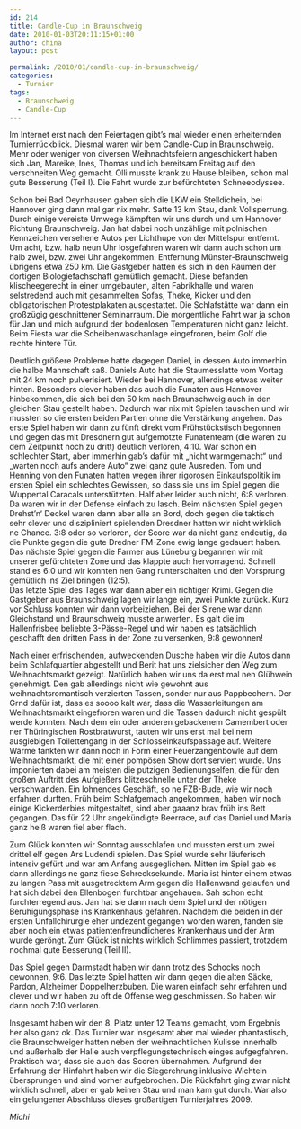 ```yaml
---
id: 214
title: Candle-Cup in Braunschweig
date: 2010-01-03T20:11:15+01:00
author: china
layout: post

permalink: /2010/01/candle-cup-in-braunschweig/
categories:
  - Turnier
tags:
  - Braunschweig
  - Candle-Cup
---
```

Im Internet erst nach den Feiertagen gibt&#8217;s mal wieder einen erheiternden Turnierrückblick. Diesmal waren wir bem Candle-Cup in Braunschweig. Mehr oder weniger von diversen Weihnachtsfeiern angeschickert haben sich Jan, Mareike, Ines, Thomas und ich bereitsam Freitag auf den verschneiten Weg gemacht. Olli musste krank zu Hause bleiben, schon mal gute Besserung (Teil I). Die Fahrt wurde zur befürchteten Schneeodyssee.

<!--more-->Schon bei Bad Oeynhausen gaben sich die LKW ein Stelldichein, bei Hannover ging dann mal gar nix mehr. Satte 13 km Stau, dank Vollsperrung. Durch einige vereiste Umwege kämpften wir uns durch und um Hannover Richtung Braunschweig. Jan hat dabei noch unzählige mit polnischen Kennzeichen versehene Autos per Lichthupe von der Mittelspur entfernt. Um acht, bzw. halb neun Uhr losgefahren waren wir dann auch schon um halb zwei, bzw. zwei Uhr angekommen. Entfernung Münster-Braunschweig übrigens etwa 250 km. Die Gastgeber hatten es sich in den Räumen der dortigen Biologiefachschaft gemütlich gemacht. Diese befanden klischeegerecht in einer umgebauten, alten Fabrikhalle und waren selstredend auch mit gesammelten Sofas, Theke, Kicker und den obligatorischen Protestplakaten ausgestattet. Die Schlafstätte war dann ein großzügig geschnittener Seminarraum. Die morgentliche Fahrt war ja schon für Jan und mich aufgrund der bodenlosen Temperaturen nicht ganz leicht. Beim Fiesta war die Scheibenwaschanlage eingefroren, beim Golf die rechte hintere Tür.

Deutlich größere Probleme hatte dagegen Daniel, in dessen Auto immerhin die halbe Mannschaft saß. Daniels Auto hat die Staumesslatte vom Vortag mit 24 km noch pulverisiert. Wieder bei Hannover, allerdings etwas weiter hinten. Besonders clever haben das auch die Funaten aus Hannover hinbekommen, die sich bei den 50 km nach Braunschweig auch in den gleichen Stau gestellt haben. Dadurch war nix mit Spielen tauschen und wir mussten so die ersten beiden Partien ohne die Verstärkung angehen. Das erste Spiel haben wir dann zu fünft direkt vom Frühstückstisch begonnen und gegen das mit Dresdnern gut aufgemotzte Funatenteam (die waren zu dem Zeitpunkt noch zu dritt) deutlich verloren, 4:10. War schon ein schlechter Start, aber immerhin gab&#8217;s dafür mit &#8222;nicht warmgemacht&#8220; und &#8222;warten noch aufs andere Auto&#8220; zwei ganz gute Ausreden. Tom und Henning von den Funaten hatten wegen ihrer rigorosen Einkaufspolitik im ersten Spiel ein schlechtes Gewissen, so dass sie uns im Spiel gegen die Wuppertal Caracals unterstützten. Half aber leider auch nicht, 6:8 verloren. Da waren wir in der Defense einfach zu lasch. Beim nächsten Spiel gegen Drehst&#8217;n&#8216; Deckel waren dann aber alle an Bord, doch gegen die taktisch sehr clever und diszipliniert spielenden Dresdner hatten wir nicht wirklich ne Chance. 3:8 oder so verloren, der Score war da nicht ganz endeutig, da die Punkte gegen die gute Dredner FM-Zone ewig lange gedauert haben. Das nächste Spiel gegen die Farmer aus Lüneburg begannen wir mit unserer gefürchteten Zone und das klappte auch hervorragend. Schnell stand es 6:0 und wir konnten nen Gang runterschalten und den Vorsprung gemütlich ins Ziel bringen (12:5).  
Das letzte Spiel des Tages war dann aber ein richtiger Krimi. Gegen die Gastgeber aus Braunschweig lagen wir lange ein, zwei Punkte zurück. Kurz vor Schluss konnten wir dann vorbeiziehen. Bei der Sirene war dann Gleichstand und Braunschweig musste anwerfen. Es galt die im Hallenfrisbee beliebte 3-Pässe-Regel und wir haben es tatsächlich geschafft den dritten Pass in der Zone zu versenken, 9:8 gewonnen!

Nach einer erfrischenden, aufweckenden Dusche haben wir die Autos dann beim Schlafquartier abgestellt und Berit hat uns zielsicher den Weg zum Weihnachtsmarkt gezeigt. Natürlich haben wir uns da erst mal nen Glühwein genehmigt. Den gab allerdings nicht wie gewohnt aus weihnachtsromantisch verzierten Tassen, sonder nur aus Pappbechern. Der Grnd dafür ist, dass es soooo kalt war, dass die Wasserleitungen am Weihnachtsmarkt eingefroren waren und die Tassen dadurch nicht gespült werde konnten. Nach dem ein oder anderen gebackenem Camembert oder ner Thüringischen Rostbratwurst, tauten wir uns erst mal bei nem ausgiebigen Toilettengang in der Schlosseinkaufspassage auf. Weitere Wärme tankten wir dann noch in Form einer Feuerzangenbowle auf dem Weihnachtsmarkt, die mit einer pompösen Show dort serviert wurde. Uns imponierten dabei am meisten die putzigen Bedienungselfen, die für den großen Auftritt des Aufgießers blitzeschnelle unter der Theke verschwanden. Ein lohnendes Geschäft, so ne FZB-Bude, wie wir noch erfahren durften. Früh beim Schlafgemach angekommen, haben wir noch einige Kickerderbies mitgestaltet, sind aber gaaanz brav früh ins Bett gegangen. Das für 22 Uhr angekündigte Beerrace, auf das Daniel und Maria ganz heiß waren fiel aber flach.

Zum Glück konnten wir Sonntag ausschlafen und mussten erst um zwei drittel elf gegen Ars Ludendi spielen. Das Spiel wurde sehr läuferisch intensiv gefürt und war am Anfang ausgeglichen. Mitten im Spiel gab es dann allerdings ne ganz fiese Schrecksekunde. Maria ist hinter einem etwas zu langen Pass mit ausgetrecktem Arm gegen die Hallenwand gelaufen und hat sich dabei den Ellenbogen furchtbar angehauen. Sah schon echt furchterregend aus. Jan hat sie dann nach dem Spiel und der nötigen Beruhigungsphase ins Krankenhaus gefahren. Nachdem die beiden in der ersten Unfallchirurgie eher undezent gegangen worden waren, fanden sie aber noch ein etwas patientenfreundlicheres Krankenhaus und der Arm wurde geröngt. Zum Glück ist nichts wirklich Schlimmes passiert, trotzdem nochmal gute Besserung (Teil II).

Das Spiel gegen Darmstadt haben wir dann trotz des Schocks noch gewonnen, 9:6. Das letzte Spiel hatten wir dann gegen die alten Säcke, Pardon, Alzheimer Doppelherzbuben. Die waren einfach sehr erfahren und clever und wir haben zu oft de Offense weg geschmissen. So haben wir dann noch 7:10 verloren.

Insgesamt haben wir den 8. Platz unter 12 Teams gemacht, vom Ergebnis her also ganz ok. Das Turnier war insgesamt aber mal wieder phantastisch, die Braunschweiger hatten neben der weihnachtlichen Kulisse innerhalb und außerhalb der Halle auch verpflegungstechnisch einges aufgegfahren. Praktisch war, dass sie auch das Scoren übernahmen. Aufgrund der Erfahrung der Hinfahrt haben wir die Siegerehrung inklusive Wichteln übersprungen und sind vorher aufgebrochen. Die Rückfahrt ging zwar nicht wirklich schnell, aber er gab keinen Stau und man kam gut durch. War also ein gelungener Abschluss dieses großartigen Turnierjahres 2009.

_Michi_